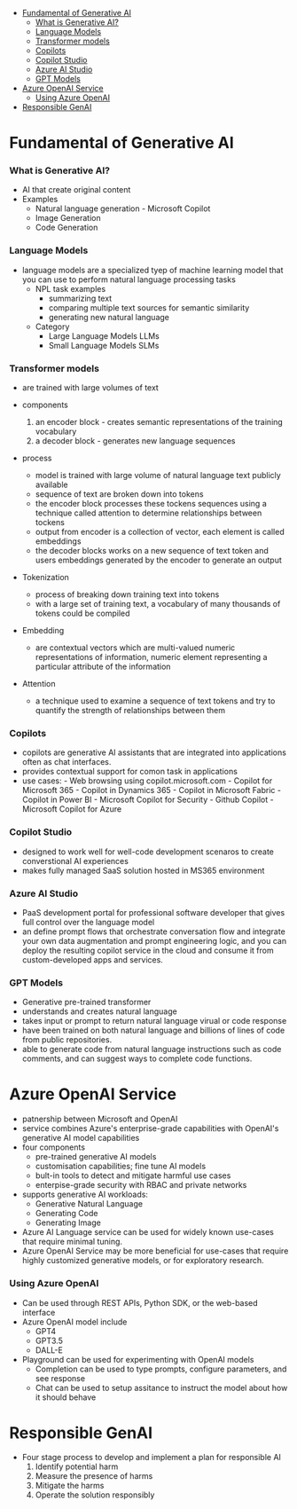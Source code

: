 - [Fundamental of Generative AI](#fundamental-of-generative-ai)
    - [What is Generative AI?](#what-is-generative-ai)
    - [Language Models](#language-models)
    - [Transformer models](#transformer-models)
    - [Copilots](#copilots)
    - [Copilot Studio](#copilot-studio)
    - [Azure AI Studio](#azure-ai-studio)
    - [GPT Models](#gpt-models)
- [Azure OpenAI Service](#azure-openai-service)
    - [Using Azure OpenAI](#using-azure-openai)
- [Responsible GenAI](#responsible-genai)


# Fundamental of Generative AI

### What is Generative AI?
- AI that create original content
- Examples
    - Natural language generation - Microsoft Copilot
    - Image Generation
    - Code Generation
  
### Language Models
- language models are a specialized tyep of machine learning model that you can use to perform natural language processing tasks
  - NPL task examples
      - summarizing text
      - comparing multiple text sources for semantic similarity
      - generating new natural language
  - Category
      - Large Language Models LLMs
      - Small Language Models SLMs


### Transformer models
- are trained with large volumes of text
- components
    1. an encoder block - creates semantic representations of the training vocabulary
    2. a decoder block - generates new language sequences

- process
    - model is trained with large volume of natural language text publicly available
    - sequence of text are broken down into tokens
    - the encoder block processes these tockens sequences using a technique called attention to determine relationships between tockens
    - output from encoder is a collection of vector, each element is called embeddings
    - the decoder blocks works on a new sequence of text token and users embeddings generated by the encoder to generate an output
  
- Tokenization
    - process of breaking down training text into tokens
    - with a large set of training text, a vocabulary of many thousands of tokens could be compiled

- Embedding
    - are contextual vectors which are multi-valued numeric representations of information, numeric element representing a particular attribute of the information
  
- Attention
    - a technique used to examine a sequence of text tokens and try to quantify the strength of relationships between them


### Copilots
  - copilots are generative AI assistants that are integrated into applications often as chat interfaces.
  - provides contextual support for comon task in applications
  - use cases:
        - Web browsing using copilot.microsoft.com
        - Copilot for Microsoft 365
        - Copilot in Dynamics 365
        - Copilot in Microsoft Fabric
        - Copilot in Power BI
        - Microsoft Copilot for Security
        - Github Copilot
        - Microsoft Copilot for Azure

### Copilot Studio
  - designed to work well for well-code development scenaros to create converstional AI experiences
  - makes fully managed SaaS solution hosted in MS365 environment

### Azure AI Studio
  - PaaS development portal for professional software developer that gives full control over the language model
  - an define prompt flows that orchestrate conversation flow and integrate your own data augmentation and prompt engineering logic, and you can deploy the resulting copilot service in the cloud and consume it from custom-developed apps and services.

### GPT Models
  -   Generative pre-trained transformer
  -   understands and creates natural language
  -   takes input or prompt to return natural language virual or code response
  -   have been trained on both natural language and billions of lines of code from public repositories.
  -   able to generate code from natural language instructions such as code comments, and can suggest ways to complete code functions.

# Azure OpenAI Service
  - patnership between Microsoft and OpenAI
  - service combines Azure's enterprise-grade capabilities with OpenAI's generative AI model capabilities
  - four components
      - pre-trained generative AI models
      - customisation capabilities; fine tune AI models
      - bult-in tools to detect and mitigate harmful use cases
      - enterpise-grade security with RBAC and private networks
  - supports generative AI workloads:
      - Generative Natural Language
      - Generating Code
      - Generating Image
  - Azure AI Language service can be used for widely known use-cases that require minimal tuning.
  - Azure OpenAI Service may be more beneficial for use-cases that require highly customized generative models, or for exploratory research.

### Using Azure OpenAI
  - Can be used through REST APIs, Python SDK, or the web-based interface
  - Azure OpenAI model include
      - GPT4
      - GPT3.5
      - DALL-E
  - Playground can be used for experimenting with OpenAI models
      - Completion can be used to type prompts, configure parameters, and see response
      - Chat can be used to setup assitance to instruct the model about how it should behave


# Responsible GenAI

- Four stage process to develop and implement a plan for responsible AI
    1. Identify potential harm
    2. Measure the presence of harms
    3. Mitigate the harms
    4. Operate the solution responsibly